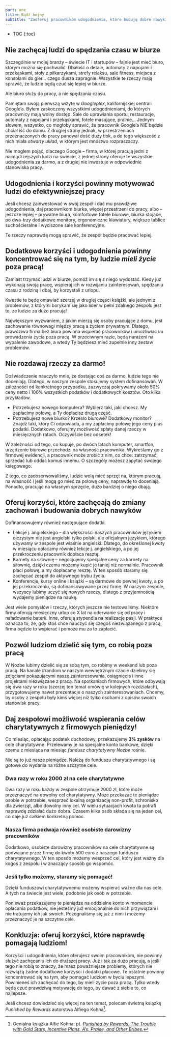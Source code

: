 ```yaml
---
part: one
title: Bądź hojny
subtitle: "Zaoferuj pracownikom udogodnienia, które budują dobre nawyki, zachęcają do posiadania życia poza pracą i wspierają cele charytatywne"
---
```


* TOC
{:toc}

## Nie zachęcaj ludzi do spędzania czasu w biurze

Szczególnie w mojej branży – świecie IT i startupów – fajnie jest mieć biuro, którym można się pochwalić. Dbałość o detale, automaty z napojami i przekąskami, stoły z piłkarzykami, strefy relaksu, sale fitness, miejsca z konsolami do gier… czego dusza zapragnie. Wszystkie te rzeczy mają sprawić, że ludzie będą czuć się lepiej w biurze.

Ale biuro służy do pracy, a nie spędzania czasu.

Pamiętam swoją pierwszą wizytę w *Googleplex*, kalifornijskiej centrali Google’a. Byłem zaskoczony wszystkimi udogodnieniami, do których pracownicy mają wolny dostęp. Sale do uprawiania sportu, restauracje, automaty z napojami i przekąskami, fotele masujące, pralnie… Jednym słowem, wszystko, co mogłoby sprawić, że pracownik Google’a NIE będzie chciał iść do domu. Z drugiej strony jednak, w przestrzeniach przeznaczonych do pracy panował dość duży tłok, a do tego większość z nich miała *otwarty układ*, w którym jest mnóstwo rozpraszaczy.

Nie mogłem pojąć, dlaczego Google – firma, w której pracują jedni z najmądrzejszych ludzi na świecie, z jednej strony oferuje te wszystkie udogodnienia za darmo, a z drugiej nie inwestuje w odpowiednie stanowiska pracy.

## Udogodnienia i korzyści powinny motywować ludzi do efektywniejszej pracy

Jeśli chcesz zainwestować w swój zespół i dać mu prawdziwe udogodnienia, daj pracownikom biurka, więcej przestrzeni do pracy, albo – jeszcze lepiej – prywatne biura, komfortowe fotele biurowe, biurka stojące, po dwa-trzy dodatkowe monitory, ergonomiczne klawiatury, większe tablice suchościeralne i wyciszone sale konferencyjne.

Te rzeczy naprawdę mogą sprawić, że zespół będzie pracować lepiej.

## Dodatkowe korzyści i udogodnienia powinny koncentrować się na tym, by ludzie *mieli życie* poza pracą!

Zamiast trzymać ludzi w biurze, pomóż im się z niego wydostać. Kiedy już wykonają swoją pracę, wspieraj ich w rozwijaniu zainteresowań, spędzaniu czasu z rodziną i dbaj, by korzystali z urlopu.

Kwestie te będę omawiać szerzej w drugiej części książki, ale jednym z problemów, z którymi borykam się jako lider w pełni zdalnego zespołu jest to, że ludzie za dużo pracują!

Największym wyzwaniem, z jakim mierzą się osoby pracujące z domu, jest zachowanie równowagi między pracą a życiem prywatnym. Dlatego, prawdziwa firma bez biura powinna wspierać pracowników i umożliwiać im prowadzenia życia poza pracą. W przeciwnym razie, będą narażeni na wypalenie zawodowe, a wtedy Ty będziesz mieć zupełnie inny zestaw problemów.

## Nie rozdawaj rzeczy za darmo!

Doświadczenie nauczyło mnie, że dostając coś za darmo, ludzie tego nie doceniają. Dlatego, w naszym zespole stosujemy system dofinansowań. W zależności od konkretnego przypadku, zazwyczaj pokrywamy około 50% ceny netto i 100% wszystkich podatków i dodatkowych kosztów. Oto kilka przykładów.

* Potrzebujesz nowego komputera? Wybierz taki, jaki chcesz. My zapłacimy połowę, a Ty dopłacisz drugą część.
* Potrzebujesz nowe biurko? Krzesło biurowe? Dodatkowy monitor? Znajdź taki, który Ci odpowiada, a my zapłacimy połowę jego ceny plus podatki. Dodatkowo, oferujmy możliwość spłaty danej rzeczy w miesięcznych ratach. Oczywiście bez odsetek!

W zależności od tego, co kupuje, po dwóch latach komputer, smartfon, urządzenie biurowe przechodzi na własność pracownika. Wykreślamy go z firmowej ewidencji, a pracownik może zrobić z nim, co chce: zatrzymać, sprzedać lub oddać komuś innemu. O szczegóły możesz zapytać swojego księgowego.

Z tego, co zaobserwowaliśmy, ludzie wolą mieć sprzęt na, którym pracują, na własność i jeśli mogą go mieć za połowę ceny, naprawdę to doceniają. Ponadto, pracując na własnym sprzęcie, dużo bardziej o niego dbają.

## Oferuj korzyści, które zachęcają do zmiany zachowań i budowania dobrych nawyków

Dofinansowujemy również następujące dodatki.

* Lekcje j. angielskiego – dla większości naszych pracowników językiem ojczystym nie jest angielski tylko polski, ale oficjalnym językiem, którego używamy w zespole jest właśnie angielski. Dlatego, do określonej kwoty w miesiącu opłacamy również lekcje j. angielskiego, a po jej przekroczeniu pracownik dopłaca resztę.
* Karnety na siłownię – negocjujemy specjalne ceny za karnety na siłownię, dzięki czemu możemy kupić je taniej niż normalnie. Pracownik płaci połowę, a my dopłacamy resztę. W ten sposób staramy się zachęcać zespół do aktywnego trybu życia.
* Konferencje, kursy online i książki – są darmowe do pewnej kwoty, a po jej przekroczeniu, są dofinansowywane przez firmę. W naszym zespole, wszyscy lubimy uczyć się nowych rzeczy, dlatego z przyjemnością wydajemy pieniądze na naukę.

Jest wiele pomysłów i rzeczy, których jeszcze nie testowaliśmy. Niektóre firmy oferują miesięczny urlop co X lat na oderwanie się od pracy i naładowanie baterii. Inne, oferują stypendia na realizację pasji. W praktyce oznacza to, że, gdy ktoś chce nauczyć się czegoś niezwiązanego z pracą, firma będzie to wspierać i pomoże mu za to zapłacić.

## Pozwól ludziom dzielić się tym, co robią poza pracą

W Nozbe lubimy dzielić się ze sobą tym, co robimy w weekend lub poza pracą. Na kanale #random w naszym wewnętrznym czacie dzielimy się zdjęciami pokazującymi nasze zainteresowania, osiągnięcia i inne projektami niezwiązane z pracą. Na spotkaniach firmowych, które odbywają się dwa razy w roku (szerzej ten temat omówię w kolejnych rozdziałach), przygotowujemy nawet prezentacje o naszych zainteresowaniach. Chcemy, by osoby z zespołu były kimś więcej niż tylko osobami z opisów swoich stanowisk pracy.

## Daj zespołowi możliwość wspierania celów charytatywnych z firmowych pieniędzy!

Co miesiąc, opłacając podatek dochodowy, przekazujemy **3% zysków** na cele charytatywne. Przelewamy je na specjalne konto bankowe, dzięki czemu z miesiąca na miesiąc *fundusz charytatywny Nozbe* rośnie.

Nie są to już nasze pieniądze. Należą do funduszu charytatywnego i są gotowe do wydania na różne szczytne cele.

### Dwa razy w roku 2000 zł na cele charytatywne

Dwa razy w roku każdy w zespole otrzymuje 2000 zł, które może przeznaczyć na dowolny cel charytatywny. Może przekazać te pieniądze osobie w potrzebie, wesprzeć lokalną organizację non-profit, schronisko dla zwierząt, albo dowolny inny cel. W wielu sytuacjach kwota ta potrafi naprawdę zdziałać dużo dobra. Czasem kilka osób składa się na jeden cel, co daje już całkiem konkretną pomoc.

### Nasza firma podwaja również osobiste darowizny pracowników

Dodatkowo, osobiste darowizny pracowników na cele charytatywne są podwajane przez firmę do kwoty 500 euro z naszego funduszu charytatywnego. W ten sposób możemy wesprzeć cel, który jest ważny dla kogoś z zespołu i w znaczący sposób go wspomóc.

### Jeśli tylko możemy, staramy się pomagać!

Dzięki funduszowi charytatywnemu możemy wspierać ważne dla nas cele. A tych na świecie jest wiele, podobnie jak osób w potrzebie.

Ponieważ przekazujemy te pieniądze na oddzielne konto w momencie opłacania podatków, nie jesteśmy już emocjonalnie do nich przywiązani i nie tratujemy ich jak swoich. Pożegnaliśmy się już z nimi i możemy przeznaczyć je na szczytne cele.

## Konkluzja: oferuj korzyści, które naprawdę pomagają ludziom!

Korzyści i udogodnienia, które oferujesz swoim pracownikom, nie powinny służyć zachęcaniu ich do dłuższej pracy. Już i tak za dużo pracują, a jeśli tego nie robią to znaczy, że masz poważniejsze problemy, których nie rozwiążą żadne dodatkowe korzyści i dodatki płacowe. Te ostatnie powinny koncentrować się na tym, aby pomagać ludziom w byciu lepszymi. Powinieneś ich zachęcać do tego, by mieli życie poza pracą. Tylko wtedy będą czuć prawdziwą motywację do tego, by dawać z siebie to, co najlepsze.

Jeśli chcesz dowiedzieć się więcej na ten temat, polecam świetną książkę *Punished by Rewards* autorstwa Alfiego Kohna[^1].

[^1]: Genialna książka Alfie Kohna: pt. [*Punished by Rewards. The Trouble with Gold Stars, Incentive Plans, A’s, Praise, and Other Bribes.*](https://www.alfiekohn.org/punished-rewards/)
